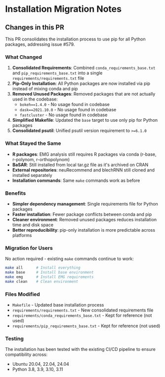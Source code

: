 # Installation Migration Notes

## Changes in this PR

This PR consolidates the installation process to use pip for all Python packages, addressing issue #579.

### What Changed

1. **Consolidated Requirements**: Combined `conda_requirements_base.txt` and `pip_requirements_base.txt` into a single `requirements/requirements.txt` file
2. **Pip-Only Installation**: All Python packages are now installed via pip instead of mixing conda and pip
3. **Removed Unused Packages**: Removed packages that are not actually used in the codebase:
   - `bokeh==1.4.0` - No usage found in codebase
   - `dask==2021.10.0` - No usage found in codebase  
   - `fastcluster` - No usage found in codebase
4. **Simplified Makefile**: Updated the `base` target to use only pip for Python packages
5. **Consolidated psutil**: Unified psutil version requirement to `>=6.1.0`

### What Stayed the Same

- **R packages**: EMG analysis still requires R packages via conda (r-base, r-polynom, r-orthopolynom)
- **BaSAR**: Still installed from local tar.gz file as it's archived on CRAN
- **External repositories**: neuRecommend and blechRNN still cloned and installed separately
- **Installation commands**: Same `make` commands work as before

### Benefits

- **Simpler dependency management**: Single requirements file for Python packages
- **Faster installation**: Fewer package conflicts between conda and pip
- **Cleaner environment**: Removed unused packages reduces installation time and disk space
- **Better reproducibility**: pip-only installation is more predictable across platforms

### Migration for Users

No action required - existing `make` commands continue to work:

```bash
make all      # Install everything
make base     # Install base environment  
make emg      # Install EMG requirements
make clean    # Clean environment
```

### Files Modified

- `Makefile` - Updated base installation process
- `requirements/requirements.txt` - New consolidated requirements file
- `requirements/conda_requirements_base.txt` - Kept for reference (not used)
- `requirements/pip_requirements_base.txt` - Kept for reference (not used)

### Testing

The installation has been tested with the existing CI/CD pipeline to ensure compatibility across:
- Ubuntu 20.04, 22.04, 24.04
- Python 3.8, 3.9, 3.10, 3.11